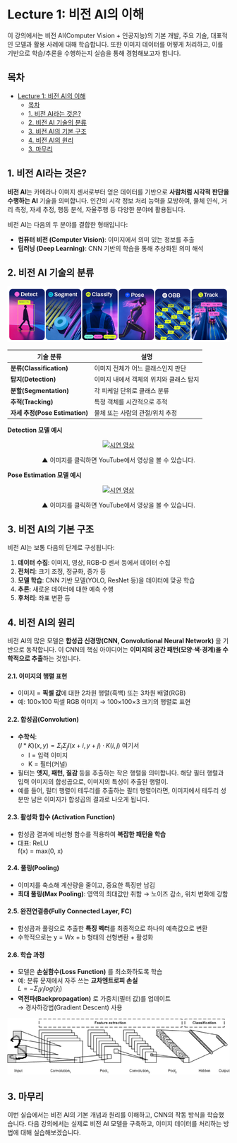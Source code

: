 # Lecture 1: 비전 AI의 이해

이 강의에서는 비전 AI(Computer Vision + 인공지능)의 기본 개발, 주요 기술, 대표적인 모델과 활용 사례에 대해 학습합니다. 또한 이미지 데이터를 어떻게 처리하고, 이를 기반으로 학습/추론을 수행하는지 실습을 통해 경험해보고자 합니다.

## 목차
- [Lecture 1: 비전 AI의 이해](#lecture-1-비전-ai의-이해)
  - [목차](#목차)
  - [1. 비전 AI라는 것은?](#1-비전-ai라는-것은)
  - [2. 비전 AI 기술의 분류](#2-비전-ai-기술의-분류)
  - [3. 비전 AI의 기본 구조](#3-비전-ai의-기본-구조)
  - [4. 비전 AI의 원리](#4-비전-ai의-원리)
  - [3. 마무리](#3-마무리)


## 1. 비전 AI라는 것은?

**비전 AI**는 카메라나 이미지 센서로부터 얻은 데이터를 기반으로 **사람처럼 시각적 판단을 수행하는 AI** 기술을 의미합니다. 인간의 시각 정보 처리 능력을 모방하여, 물체 인식, 거리 측정, 자세 추정, 행동 분석, 자율주행 등 다양한 분야에 활용됩니다.

비전 AI는 다음의 두 분야를 결합한 형태입니다:

- **컴퓨터 비전 (Computer Vision)**: 이미지에서 의미 있는 정보를 추출
- **딥러닝 (Deep Learning)**: CNN 기반의 학습을 통해 추상화된 의미 해석


## 2. 비전 AI 기술의 분류

<center><img src="./readmeImages/yolo_list.png" title="rad"/></center>

| 기술 분류                      | 설명                                |
| -------------------------- | --------------------------------- |
| **분류(Classification)**     | 이미지 전체가 어느 클래스인지 판단               |
| **탑지(Detection)**          | 이미지 내에서 객체의 위치와 클래스 탑지 |
| **분할(Segmentation)**       | 각 피케일 단위로 클래스 분류      |
| **추적(Tracking)**           | 특정 객체를 시간적으로 추적                   |
| **자세 추정(Pose Estimation)** | 물체 또는 사람의 관절/위치 추정                |

**Detection 모델 예시**
<p align="center">
  <a href="https://youtu.be/Avpce9ouYJQ">
    <img src="https://img.youtube.com/vi/Avpce9ouYJQ/maxresdefault.jpg" alt="시연 영상" width="80%">
  </a>
  <p align="center">
  ▲ 이미지를 클릭하면 YouTube에서 영상을 볼 수 있습니다.
</p>

**Pose Estimation 모델 예시**
<p align="center">
  <a href="https://youtu.be/D1LQPbYCc4o">
    <img src="https://img.youtube.com/vi/D1LQPbYCc4o/maxresdefault.jpg" alt="시연 영상" width="80%">
  </a>
  <p align="center">
  ▲ 이미지를 클릭하면 YouTube에서 영상을 볼 수 있습니다.
</p>



## 3. 비전 AI의 기본 구조

비전 AI는 보통 다음의 단계로 구성됩니다:

1. **데이터 수집**: 이미지, 영상, RGB-D 센서 등에서 데이터 수집
2. **전처리**: 크기 조정, 정규화, 증가 등
3. **모델 학습**: CNN 기반 모델(YOLO, ResNet 등)을 데이터에 맞공 학습
4. **추론**: 새로운 데이터에 대한 예측 수행
5. **후처리**: 좌표 변환 등

## 4. 비전 AI의 원리

비전 AI의 많은 모델은 **합성곱 신경망(CNN, Convolutional Neural Network)** 을 기반으로 동작합니다. 이 CNN의 핵심 아이디어는 **이미지의 공간 패턴(모양·색·경계)을 수학적으로 추출**하는 것입니다.

#### 2.1. 이미지의 행렬 표현
- 이미지 = **픽셀 값**에 대한 2차원 행렬(흑백) 또는 3차원 배열(RGB)
- 예: 100×100 픽셀 RGB 이미지 → 100×100×3 크기의 행렬로 표현

#### 2.2. 합성곱(Convolution)
- **수학식**:  
  $(I * K)(x, y) = Σ_i Σ_j I(x+i, y+j) · K(i, j)$ 
  여기서  
  - I = 입력 이미지  
  - K = 필터(커널)  
- 필터는 **엣지, 패턴, 질감** 등을 추출하는 작은 행렬을 의미합니다. 해당 필터 행렬과 입력 이미지의 합성곱으로, 이미지의 특성이 추출된 행렬이.
- 예를 들어, 필터 행렬이 테두리를 추출하는 필터 행렬이라면, 이미지에서 테두리 성분만 남은 이미지가 합성곱의 결과로 나오게 됩니다.

#### 2.3. 활성화 함수 (Activation Function)
- 합성곱 결과에 비선형 함수를 적용하여 **복잡한 패턴을 학습**  
- 대표: ReLU  
  f(x) = max(0, x)

#### 2.4. 풀링(Pooling)
- 이미지를 축소해 계산량을 줄이고, 중요한 특징만 남김
- **최대 풀링(Max Pooling)**: 영역의 최대값만 취함 → 노이즈 감소, 위치 변화에 강함

#### 2.5. 완전연결층(Fully Connected Layer, FC)
- 합성곱과 풀링으로 추출한 **특징 벡터**를 최종적으로 하나의 예측값으로 변환
- 수학적으로는 y = Wx + b 형태의 선형변환 + 활성화

#### 2.6. 학습 과정
- 모델은 **손실함수(Loss Function)** 를 최소화하도록 학습
- 예: 분류 문제에서 자주 쓰는 **교차엔트로피 손실**  
  $L = -Σ_i y_i log(ŷ_i)$
- **역전파(Backpropagation)** 로 가중치(필터 값)를 업데이트  
  → 경사하강법(Gradient Descent) 사용

<center><img src='readmeImages/cnn.png'></center>



## 3. 마무리
이번 실습에서는 비전 AI의 기본 개념과 원리를 이해하고, CNN의 작동 방식을 학습했습니다. 다음 강의에서는 실제로 비전 AI 모델을 구축하고, 이미지 데이터를 처리하는 방법에 대해 실습해보겠습니다.
